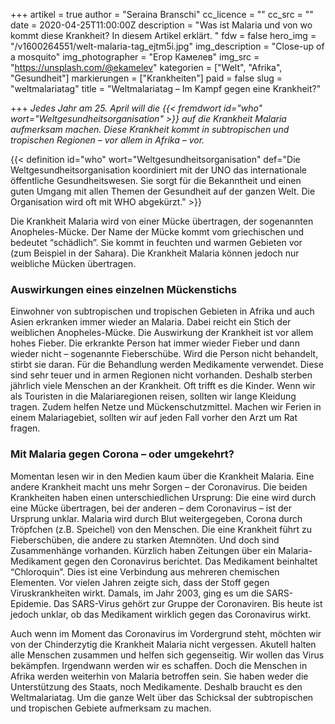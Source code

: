 +++
artikel = true
author = "Seraina Branschi"
cc_licence = ""
cc_src = ""
date = 2020-04-25T11:00:00Z
description = "Was ist Malaria und von wo kommt diese Krankheit? In diesem Artikel erklärt. "
fdw = false
hero_img = "/v1600264551/welt-malaria-tag_ejtm5i.jpg"
img_description = "Close-up of a mosquito"
img_photographer = "Егор Камелев"
img_src = "https://unsplash.com/@ekamelev"
kategorien = ["Welt", "Afrika", "Gesundheit"]
markierungen = ["Krankheiten"]
paid = false
slug = "weltmalariatag"
title = "Weltmalariatag – Im Kampf gegen eine Krankheit?"

+++
_Jedes Jahr am 25. April will die {{< fremdwort id="who" wort="Weltgesundheitsorganisation" >}} auf die Krankheit Malaria aufmerksam machen. Diese Krankheit kommt in subtropischen und tropischen Regionen – vor allem in Afrika – vor._

{{< definition id="who" wort="Weltgesundheitsorganisation" def="Die Weltgesundheitsorganisation koordiniert mit der UNO das internationale öffentliche Gesundheitswesen. Sie sorgt für die Bekanntheit und einen guten Umgang mit allen Themen der Gesundheit auf der ganzen Welt. Die Organisation wird oft mit WHO abgekürzt." >}}

Die Krankheit Malaria wird von einer Mücke übertragen, der sogenannten Anopheles-Mücke. Der Name der Mücke kommt vom griechischen und bedeutet “schädlich”. Sie kommt in feuchten und warmen Gebieten vor (zum Beispiel in der Sahara). Die Krankheit Malaria können jedoch nur weibliche Mücken übertragen.

### Auswirkungen eines einzelnen Mückenstichs

Einwohner von subtropischen und tropischen Gebieten in Afrika und auch Asien erkranken immer wieder an Malaria. Dabei reicht ein Stich der weiblichen Anopheles-Mücke. Die Auswirkung der Krankheit ist vor allem hohes Fieber. Die erkrankte Person hat immer wieder Fieber und dann wieder nicht – sogenannte Fieberschübe. Wird die Person nicht behandelt, stirbt sie daran. Für die Behandlung werden Medikamente verwendet. Diese sind sehr teuer und in armen Regionen nicht vorhanden. Deshalb sterben jährlich viele Menschen an der Krankheit. Oft trifft es die Kinder. Wenn wir als Touristen in die Malariaregionen reisen, sollten wir lange Kleidung tragen. Zudem helfen Netze und Mückenschutzmittel. Machen wir Ferien in einem Malariagebiet, sollten wir auf jeden Fall vorher den Arzt um Rat fragen.

### Mit Malaria gegen Corona – oder umgekehrt?

Momentan lesen wir in den Medien kaum über die Krankheit Malaria. Eine andere Krankheit macht uns mehr Sorgen – der Coronavirus. Die beiden Krankheiten haben einen unterschiedlichen Ursprung: Die eine wird durch eine Mücke übertragen, bei der anderen – dem Coronavirus – ist der Ursprung unklar. Malaria wird durch Blut weitergegeben, Corona durch Tröpfchen (z.B. Speichel) von den Menschen. Die eine Krankheit führt zu Fieberschüben, die andere zu starken Atemnöten. Und doch sind Zusammenhänge vorhanden. Kürzlich haben Zeitungen über ein Malaria-Medikament gegen den Coronavirus berichtet. Das Medikament beinhaltet “Chloroquin”. Dies ist eine Verbindung aus mehreren chemischen Elementen. Vor vielen Jahren zeigte sich, dass der Stoff gegen Viruskrankheiten wirkt. Damals, im Jahr 2003, ging es um die SARS-Epidemie. Das SARS-Virus gehört zur Gruppe der Coronaviren. Bis heute ist jedoch unklar, ob das Medikament wirklich gegen das Coronavirus wirkt.

Auch wenn im Moment das Coronavirus im Vordergrund steht, möchten wir von der Chinderzytig die Krankheit Malaria nicht vergessen. Akutell halten alle Menschen zusammen und helfen sich gegenseitig. Wir wollen das Virus bekämpfen. Irgendwann werden wir es schaffen. Doch die Menschen in Afrika werden weiterhin von Malaria betroffen sein. Sie haben weder die Unterstützung des Staats, noch Medikamente. Deshalb braucht es den Weltmalariatag. Um die ganze Welt über das Schicksal der subtropischen und tropischen Gebiete aufmerksam zu machen.